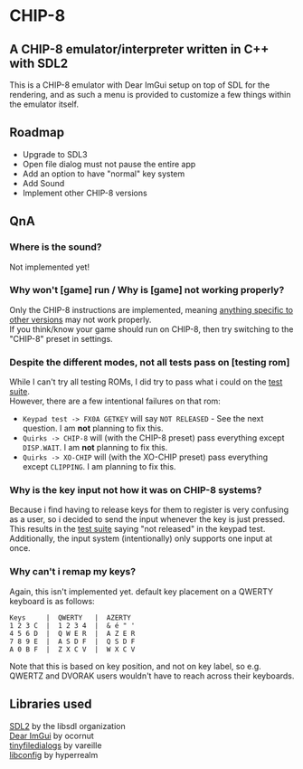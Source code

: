 # CHIP-8
## A CHIP-8 emulator/interpreter written in C++ with SDL2
This is a CHIP-8 emulator with Dear ImGui setup on top of SDL for the rendering, and as such a menu is provided to customize a few things within the emulator itself.
## Roadmap
- Upgrade to SDL3
- Open file dialog must not pause the entire app
- Add an option to have "normal" key system
- Add Sound
- Implement other CHIP-8 versions
## QnA
### Where is the sound?
Not implemented yet!
### Why won't [game] run / Why is [game] not working properly?
Only the CHIP-8 instructions are implemented, meaning [anything specific to other versions](https://games.gulrak.net/cadmium/chip8-opcode-table.html) may not work properly.\
If you think/know your game should run on CHIP-8, then try switching to the "CHIP-8" preset in settings.
### Despite the different modes, not all tests pass on [testing rom]
While I can't try all testing ROMs, I did try to pass what i could on the [test suite](https://github.com/Timendus/chip8-test-suite).\
However, there are a few intentional failures on that rom: 
- `Keypad test -> FX0A GETKEY` will say `NOT RELEASED` - See the next question. I am **not** planning to fix this.
- `Quirks -> CHIP-8` will (with the CHIP-8 preset) pass everything except `DISP.WAIT`. I am **not** planning to fix this.
- `Quirks -> XO-CHIP` will (with the XO-CHIP preset) pass everything except `CLIPPING`. I am planning to fix this.
### Why is the key input not how it was on CHIP-8 systems?
Because i find having to release keys for them to register is very confusing as a user, so i decided to send the input whenever the key is just pressed.\
This results in the [test suite](https://github.com/Timendus/chip8-test-suite) saying "not released" in the keypad test.\
Additionally, the input system (intentionally) only supports one input at once.
### Why can't i remap my keys?
Again, this isn't implemented yet. default key placement on a QWERTY keyboard is as follows:
```
Keys     |  QWERTY   |  AZERTY
1 2 3 C  |  1 2 3 4  |  & é " '
4 5 6 D  |  Q W E R  |  A Z E R
7 8 9 E  |  A S D F  |  Q S D F
A 0 B F  |  Z X C V  |  W X C V
```
Note that this is based on key position, and not on key label, so e.g. QWERTZ and DVORAK users wouldn't have to reach across their keyboards.
## Libraries used
[SDL2](http://libsdl.org/) by the libsdl organization\
[Dear ImGui](https://github.com/ocornut/imgui) by ocornut\
[tinyfiledialogs](https://sourceforge.net/projects/tinyfiledialogs/) by vareille\
[libconfig](https://github.com/hyperrealm/libconfig) by hyperrealm
